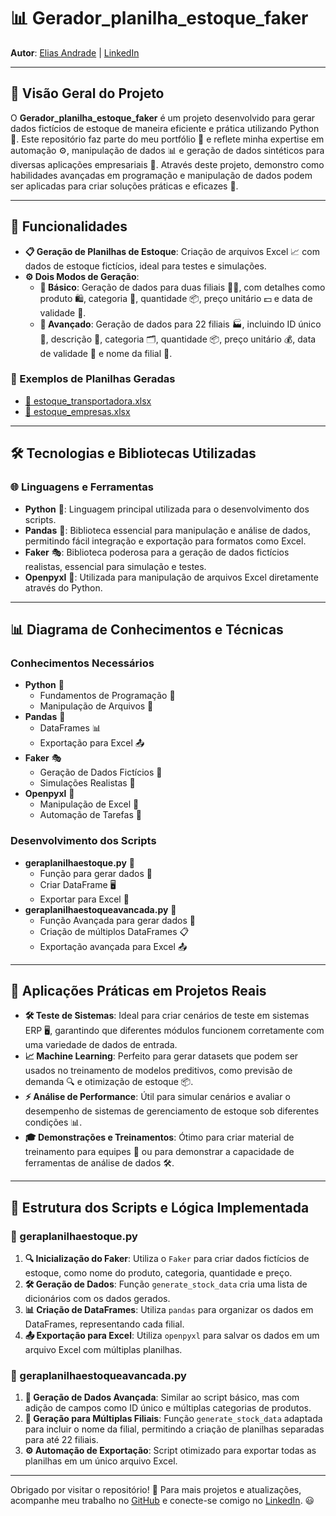 # 📊 Gerador_planilha_estoque_faker

**Autor**: [Elias Andrade](https://github.com/chaos4455e) | [LinkedIn](https://br.linkedin.com/in/itilmgf)

---

## 🌟 Visão Geral do Projeto

O **Gerador_planilha_estoque_faker** é um projeto desenvolvido para gerar dados fictícios de estoque de maneira eficiente e prática utilizando Python 🐍. Este repositório faz parte do meu portfólio 🎒 e reflete minha expertise em automação ⚙️, manipulação de dados 📊 e geração de dados sintéticos para diversas aplicações empresariais 🏢. Através deste projeto, demonstro como habilidades avançadas em programação e manipulação de dados podem ser aplicadas para criar soluções práticas e eficazes 🧠.

---

## 🚀 Funcionalidades

- **📋 Geração de Planilhas de Estoque**: Criação de arquivos Excel 📈 com dados de estoque fictícios, ideal para testes e simulações.
- **⚙️ Dois Modos de Geração**:
  - **🔹 Básico**: Geração de dados para duas filiais 🏬🏬, com detalhes como produto 🛍️, categoria 📂, quantidade 📦, preço unitário 💵 e data de validade 📅.
  - **🔸 Avançado**: Geração de dados para 22 filiais 🏭, incluindo ID único 🔑, descrição 📝, categoria 🗂️, quantidade 📦, preço unitário 💰, data de validade 📅 e nome da filial 🏢.

### 🔗 Exemplos de Planilhas Geradas

- [📂 estoque_transportadora.xlsx](https://github.com/evolucaoit/GErador_planilha_estoque_faker/blob/main/estoque_transportadora.xlsx)
- [📂 estoque_empresas.xlsx](https://github.com/evolucaoit/GErador_planilha_estoque_faker/blob/main/estoque_empresas.xlsx)

---

## 🛠️ Tecnologias e Bibliotecas Utilizadas

### 🌐 Linguagens e Ferramentas
- **Python** 🐍: Linguagem principal utilizada para o desenvolvimento dos scripts.
- **Pandas** 🐼: Biblioteca essencial para manipulação e análise de dados, permitindo fácil integração e exportação para formatos como Excel.
- **Faker** 🎭: Biblioteca poderosa para a geração de dados fictícios realistas, essencial para simulação e testes.
- **Openpyxl** 📘: Utilizada para manipulação de arquivos Excel diretamente através do Python.

---

## 📊 Diagrama de Conhecimentos e Técnicas

### Conhecimentos Necessários
- **Python** 🐍
  - Fundamentos de Programação 🧩
  - Manipulação de Arquivos 📝
- **Pandas** 🐼
  - DataFrames 📊
  - Exportação para Excel 📤
- **Faker** 🎭
  - Geração de Dados Fictícios 🎲
  - Simulações Realistas 🧪
- **Openpyxl** 📘
  - Manipulação de Excel 📑
  - Automação de Tarefas 🤖

### Desenvolvimento dos Scripts
- **geraplanilhaestoque.py** 📄
  - Função para gerar dados 🧠
  - Criar DataFrame 🖥️
  - Exportar para Excel 📂
- **geraplanilhaestoqueavancada.py** 📄
  - Função Avançada para gerar dados 🚀
  - Criação de múltiplos DataFrames 📋
  - Exportação avançada para Excel 📤

---

## 🎯 Aplicações Práticas em Projetos Reais

- **🛠️ Teste de Sistemas**: Ideal para criar cenários de teste em sistemas ERP 🖥️, garantindo que diferentes módulos funcionem corretamente com uma variedade de dados de entrada.
- **📈 Machine Learning**: Perfeito para gerar datasets que podem ser usados no treinamento de modelos preditivos, como previsão de demanda 🔍 e otimização de estoque 📦.
- **⚡ Análise de Performance**: Útil para simular cenários e avaliar o desempenho de sistemas de gerenciamento de estoque sob diferentes condições 📊.
- **🎓 Demonstrações e Treinamentos**: Ótimo para criar material de treinamento para equipes 👥 ou para demonstrar a capacidade de ferramentas de análise de dados 🛠️.

---

## 🧠 Estrutura dos Scripts e Lógica Implementada

### **📄 geraplanilhaestoque.py**

1. **🔍 Inicialização do Faker**: Utiliza o `Faker` para criar dados fictícios de estoque, como nome do produto, categoria, quantidade e preço.
2. **🛠️ Geração de Dados**: Função `generate_stock_data` cria uma lista de dicionários com os dados gerados.
3. **📊 Criação de DataFrames**: Utiliza `pandas` para organizar os dados em DataFrames, representando cada filial.
4. **📤 Exportação para Excel**: Utiliza `openpyxl` para salvar os dados em um arquivo Excel com múltiplas planilhas.

### **📄 geraplanilhaestoqueavancada.py**

1. **🚀 Geração de Dados Avançada**: Similar ao script básico, mas com adição de campos como ID único e múltiplas categorias de produtos.
2. **🏢 Geração para Múltiplas Filiais**: Função `generate_stock_data` adaptada para incluir o nome da filial, permitindo a criação de planilhas separadas para até 22 filiais.
3. **⚙️ Automação de Exportação**: Script otimizado para exportar todas as planilhas em um único arquivo Excel.

---

Obrigado por visitar o repositório! 🚀 Para mais projetos e atualizações, acompanhe meu trabalho no [GitHub](https://github.com/chaos4455) e conecte-se comigo no [LinkedIn](https://br.linkedin.com/in/itilmgf). 😃

